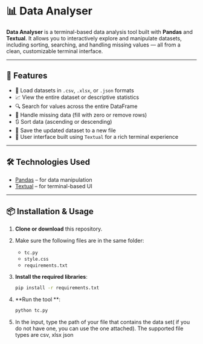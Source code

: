 # 📊 Data Analyser

**Data Analyser** is a terminal-based data analysis tool built with **Pandas** and **Textual**. It allows you to interactively explore and manipulate datasets, including sorting, searching, and handling missing values — all from a clean, customizable terminal interface.

---

## 🚀 Features

- 📂 Load datasets in `.csv`, `.xlsx`, or `.json` formats
- 📈 View the entire dataset or descriptive statistics
- 🔍 Search for values across the entire DataFrame
- 🧹 Handle missing data (fill with zero or remove rows)
- 🔃 Sort data (ascending or descending)
- 💾 Save the updated dataset to a new file
- 🎨 User interface built using `Textual` for a rich terminal experience

---

## 🛠️ Technologies Used

- [Pandas](https://pandas.pydata.org/) – for data manipulation
- [Textual](https://textual.textualize.io/) – for terminal-based UI

---

## 📦 Installation & Usage

1. **Clone or download** this repository.

2. Make sure the following files are in the same folder:
   - `tc.py`
   - `style.css`
   - `requirements.txt`

3. **Install the required libraries**:
   ```bash
   pip install -r requirements.txt
4. **Run the tool **:
   ```bash
   python tc.py
5. In the input, type the path of your file that contains the data set( if you do not have one, you can use the one attached). The supported file types are csv, xlsx json
